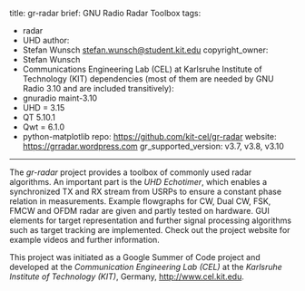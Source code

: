 title: gr-radar
brief: GNU Radio Radar Toolbox
tags:
  - radar
  - UHD
author:
  - Stefan Wunsch <stefan.wunsch@student.kit.edu>
copyright_owner:
  - Stefan Wunsch
  - Communications Engineering Lab (CEL) at Karlsruhe Institute of Technology (KIT)
dependencies (most of them are needed by GNU Radio 3.10 and are included transitively):
  - gnuradio maint-3.10
  - UHD = 3.15
  - QT 5.10.1
  - Qwt = 6.1.0
  - python-matplotlib
repo: https://github.com/kit-cel/gr-radar
website: https://grradar.wordpress.com
gr_supported_version: v3.7, v3.8, v3.10
---

The *gr-radar* project provides a toolbox of commonly used radar algorithms. An important part is the *UHD Echotimer*, which enables a synchronized TX and RX stream from USRPs to ensure a constant phase relation in measurements. Example flowgraphs for CW, Dual CW, FSK, FMCW and OFDM radar are given and partly tested on hardware. GUI elements for target representation and further signal processing algorithms such as target tracking are implemented. Check out the project website for example videos and further information.

This project was initiated as a Google Summer of Code project and developed at the *Communication Engineering Lab (CEL)* at the *Karlsruhe Institute of Technology (KIT)*, Germany, <http://www.cel.kit.edu>.
